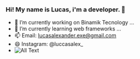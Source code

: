 ### Hi! My name is Lucas, i'm a developer. 👋
- 🔭 I’m currently working on Binamik Tecnology ...
- 🌱 I’m currently learning web frameworks ...
- 📫 Email: lucasalexander.exe@gmail.com 
- 😄 Instagram: @luccasalex_
- ![All Text](https://media3.giphy.com/media/Um3ljJl8jrnHy/200.gif)
<!--
**luketflp/luketflp** is a ✨ _special_ ✨ repository because its `README.md` (this file) appears on your GitHub profile.

Here are some ideas to get you started:

- 🔭 I’m currently working on Binamik Tecnology ...
- 🌱 I’m currently learning web frameworks ...
- 📫 How to reach me: lucas@binamik.com.br 
- 😄 Instagram: @luccasalex_
-->
